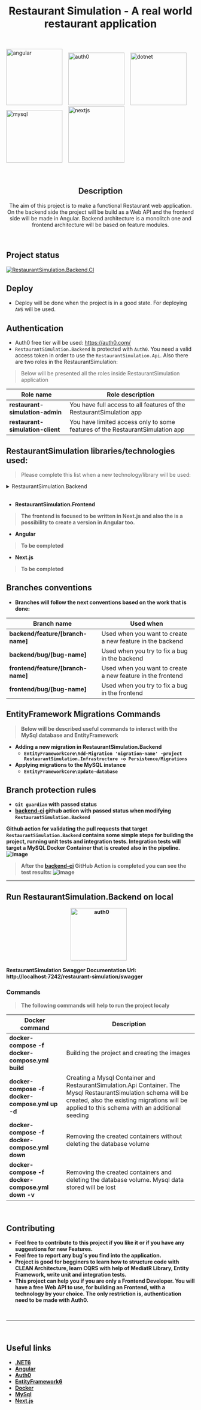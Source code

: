 <h1 align="center">Restaurant Simulation - A real world restaurant application</h1>

<br>

<img src="https://user-images.githubusercontent.com/89996135/192704213-81735e23-98ed-4373-a7d7-89dce6c9b575.png" alt="angular" width="150" height="150"/> &nbsp;&nbsp;
<img src="https://uploads-ssl.webflow.com/61566192da988c377f1ac06c/616dfac0a533fe024d89e327_60dbd7237742ba750d49cf35_icon-auth0-marketplace.svg" alt="auth0"  width="150" height="140"/> &nbsp;&nbsp;
<img src="https://neosmart.net/blog/wp-content/uploads/2019/06/dot-NET-Core.png" alt="dotnet" width="150" height="140"/> &nbsp;&nbsp;&nbsp;
<img src="https://imagedelivery.net/5MYSbk45M80qAwecrlKzdQ/6f6d6101-68b4-4c53-d405-71f5de512f00/preview" alt="mysql" width="150" height="140"/> &nbsp;&nbsp;
<img src="https://d2nir1j4sou8ez.cloudfront.net/wp-content/uploads/2021/12/nextjs-boilerplate-logo.png" alt="nextjs" width="150" height="150"/> 

<br>

<div align="center">
  
## Description
The aim of this project is to make a functional Restaurant web application.
On the backend side the project will be build as a Web API and the frontend side will be made in Angular.
Backend architecture is a monolitch one and frontend architecture will be based on feature modules.
</div>

<br>

## Project status
[![RestaurantSimulation.Backend.CI](https://github.com/robid98/RestaurantSimulation/actions/workflows/backend-ci.yml/badge.svg)](https://github.com/robid98/RestaurantSimulation/actions/workflows/backend-ci.yml)

## Deploy
- Deploy will be done when the project is in a good state. For deploying `AWS` will be used.

## Authentication
- Auth0 free tier will be used: https://auth0.com/ <br>
- `RestaurantSimulation.Backend` is protected with `Auth0`. You need a valid access token in order to use the `RestaurantSimulation.Api`. Also there are two roles in the RestaurantSimulation:<br>

> Below will be presented all the roles inside RestaurantSimulation application

| Role name | Role description |
|--|--|
| **restaurant-simulation-admin** | You have full access to all features of the RestaurantSimulation app |
| **restaurant-simulation-client** | You have limited access only to some features of the RestaurantSimulation app |

## RestaurantSimulation libraries/technologies used:
> Please complete this list when a new technology/library will be used:

<details>
  <summary>RestaurantSimulation.Backend</summary>
  
- <b>CLEAN Arhitecture</br>
- <b>MediatR</br>
- <b>Entity Framework Core 6.0</br>
- <b>MySql</br>
- <b>FluentValidation</br>
- <b>Auth0</br>
- <b>ErrorOr Library</br>
- <b>WebAPI</br>
- <b>LINQ</br>
- <b>xUnit</br>
- <b>Moq</br>
- <b>Shouldly</br>

</details>
<br/>

- RestaurantSimulation.Frontend
> The frontend is focused to be written in Next.js and also the is a possibility to create a version in Angular too.
  -  Angular
  > To be completed
  -  Next.js
> To be completed

## Branches conventions
- Branches will follow the next conventions based on the work that is done:
  
| Branch name | Used when |
|--|--|
| **backend/feature/[branch-name]** | Used when you want to create a new feature in the backend |
| **backend/bug/[bug-name]** | Used when you try to fix a bug in the backend |
| **frontend/feature/[branch-name]** | Used when you want to create a new feature in the frontend |
| **frontend/bug/[bug-name]** | Used when you try to fix a bug in the frontend  |

## EntityFramework Migrations Commands
> Below will be described useful commands to interact with the MySql database and EntityFramework

- Adding a new migration in RestaurantSimulation.Backend
  - `EntityFrameworkCore\Add-Migration 'migration-name' -project RestaurantSimulation.Infrastructure -o Persistence/Migrations`
- Applying migrations to the MySQL instance
  - `EntityFrameworkCore\Update-database`

## Branch protection rules

- `Git guardian` with passed status
- [backend-ci](https://github.com/robid98/RestaurantSimulation/actions/workflows/backend-ci.yml) github action with passed status when modifying `RestaurantSimulation.Backend`

Github action for validating the pull requests that target `RestaurantSimulation.Backend` contains some simple steps for building the project, running unit tests and integration tests.
Integration tests will target a MySQL Docker Container that is created also in the pipeline.
<br>
![image](https://github.com/robid98/RestaurantSimulation/assets/89996135/43397099-998c-403e-93e2-9c55811e7a92)
</br>

> After the [backend-ci](https://github.com/robid98/RestaurantSimulation/actions/workflows/backend-ci.yml) GitHub Action is completed you can see the test results:
![image](https://github.com/robid98/RestaurantSimulation/assets/89996135/375eeb52-ff0f-47f7-b6e5-5c389ae5f367)


<hr>

## Run RestaurantSimulation.Backend on local
<p align="center">
  <img src="https://user-images.githubusercontent.com/89996135/193544075-9f17332b-bf94-466a-836d-ecf308cd4103.png" alt="auth0" width="150" height="140"/> &nbsp;&nbsp;
</p>

RestaurantSimulation Swagger Documentation Url: http://localhost:7242/restaurant-simulation/swagger <br>

<h3>Commands</h3>

> The following commands will help to  run the project localy

| Docker command | Description |
|--|--|
| **docker-compose -f docker-compose.yml build** | Building the project and creating the images |
| **docker-compose -f docker-compose.yml up -d** | Creating a Mysql Container and RestaurantSimulation.Api Container. The Mysql RestaurantSimulation schema will be created, also the existing migrations will be applied to this schema with an additional seeding |
| **docker-compose -f docker-compose.yml down** | Removing the created containers without deleting the database volume |
| **docker-compose -f docker-compose.yml down -v** |  Removing the created containers and deleting the database volume. Mysql data stored will be lost  |

<br>

## Contributing

- Feel free to contribute to this project if you like it or if you have any suggestions for new Features.
- Feel free to report any bug`s you find into the application.
- Project is good for begginers to learn how to structure code with CLEAN Architecture, learn CQRS with help of MediatR Library, Entity Framework, write unit and integration tests.
- This project can help you if you are only a Frontend Developer. You will have a free Web API to use, for building an Frontend, with a technology by your choice. The only restriction is, authentication need to be made with <b>Auth0</b>.

<br>

<hr> 

<br>

## Useful links

- [.NET6](https://dotnet.microsoft.com/en-us/download/dotnet/6.0)
- [Angular](https://angular.io/)
- [Auth0](https://auth0.com/)
- [EntityFramework6](https://learn.microsoft.com/en-us/ef/ef6/)
- [Docker](https://www.docker.com/)
- [MySql](https://www.mysql.com/)
- [Next.js](https://nextjs.org/)
